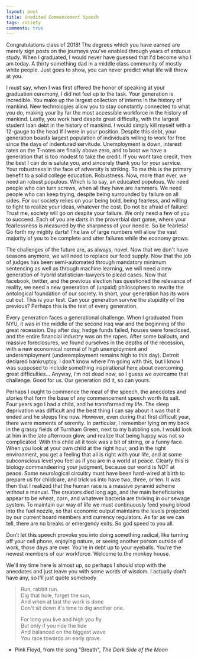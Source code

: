 ```yaml
---
layout: post
title: Unedited Commencement Speech
tags: society
comments: true
---
```

Congratulations class of 2018! The degrees which you have earned are merely sign posts on the journeys you've enabled through years of arduous study. When I graduated, I would never have guessed that I'd become who I am today. A thirty something dad in a middle class community of mostly white people. Just goes to show, you can never predict what life will throw at you.

I must say, when I was first offered the honor of speaking at your graduation ceremony, I did not feel up to the task. Your generation is incredible. You make up the largest collection of interns in the history of mankind. New technologies allow you to stay constantly connected to what you do, making your by far the most accessible workforce in the history of mankind.  Lastly, you work hard despite great difficulty, with the largest student loan debt in the history of mankind. I would simply kill myself with a 12-gauge to the head If I were in your position. Despite this debt, your generation boasts largest population of individuals willing to work for free since the days of indentured servitude. Unemployment is down, interest rates on the T-notes are finally above zero, and to boot we have a generation that is too modest to take the credit. If you wont take credit, then the best I can do is salute you, and sincerely thank you for your service. Your robustness in the face of adversity is striking. To me this is the primary benefit to a solid college education. Robustness. Now, more than ever, we need an robust populous. Which is to say, an educated populous. We need people who can turn screws, when all they have are hammers.  We need people who can keep trying, despite being surrounded by failure on all sides. For our society relies on your being bold, being fearless, and willing to fight to realize your ideas, whatever the cost. Do not be afraid of failure! Trust me, society will go on despite your failure. We only need a few of you to succeed. Each of you are darts in the proverbial dart game, where your fearlessness is measured by the sharpness of your needle. So be fearless! Go forth my mighty darts! The law of large numbers will allow the vast majority of you to be complete and utter failures while the economy grows.

The challenges of the future are, as always, novel. Now that we don't have seasons anymore, we will need to replace our food supply.  Now that the job of judges has been semi-automated through mandatory minimum sentencing as well as through machine learning, we will need a new generation of hybrid statistician-lawyers to plead cases. Now that facebook, twitter, and the previous election has questioned the relevance of reality, we need a new generation of (unpaid) philosophers to rewrite the ontological foundation of our society. In short, your generation has its work cut out. This is your test. Can your generation survive the stupidity of the previous? Perhaps this is the test of every generation.

Every generation faces a generational challenge.  When I graduated from NYU, it was in the middle of the second Iraq war and the beginning of the great recession. Day after day, hedge funds failed, houses were foreclosed, and the entire financial industry was on the ropes. After some bailouts, and massive foreclosures, we found ourselves in the depths of the recession, with a new economical normal of high unemployment and underemployment (underemployment remains high to this day). Detroit declared bankruptcy. I don't know where I'm going with this, but I know I was supposed to include something inspirational here about overcoming great difficulties... Anyway, I’m not dead now, so I guess we overcame that challenge.  Good for us. Our generation did it, so can yours.

Perhaps I ought to commence the meat of the speech, the anecdotes and stories that form the base of any commencement speech worth its salt.
Four years ago I had a child, and he transformed my life. The sleep deprivation was difficult and the best thing I can say about it was that it ended and he sleeps fine now. However, even during that first difficult year, there were moments of serenity. In particular, I remember lying on my back in the grassy fields of Turnham Green, next to my babbling son. I would look at him in the late afternoon glow, and realize that being happy was not so complicated. With this child all it took was a bit of string, or a funny face. When you look at your own child at the right hour, and in the right environment, you get a feeling that all is right with your life, and at some subconscious level you feel as if you are in a world at peace. Clearly this is biology commandeering your judgment, because our world is *NOT* at peace. Some neurological circuitry must have been hard-wired at birth to prepare us for childcare, and trick us into have two, three, or ten.
It was then that I realized that the human race is a massive pyramid scheme without a manual. The creators died long ago, and the main beneficiaries appear to be wheat, corn, and whatever bacteria are thriving in our sewage system. To maintain our way of life we must continuously feed young blood into the fuel nozzle, so that economic output maintains the levels projected by our current board members and currency regulators. As far as we can tell, there are no breaks or emergency exits. So god speed to you all.

Don’t let this speech provoke you into doing something radical, like turning off your cell phone, enjoying nature, or seeing another person outside of work, those days are over.  You’re in debt up to your eyeballs. You’re the newest members of our workforce. Welcome to the monkey house.

 We'll my time here is almost up, so perhaps I should stop with the anecdotes and just leave you with some words of wisdom. I actually don't have any, so I'll just quote somebody
> Run, rabbit run.  
> Dig that hole, forget the sun,  
> And when at last the work is done  
> Don't sit down it's time to dig another one.
>  
> For long you live and high you fly  
But only if you ride the tide  
And balanced on the biggest wave   
You race towards an early grave.  
 - Pink Floyd, from the song "Breath", *The Dark Side of the Moon*
